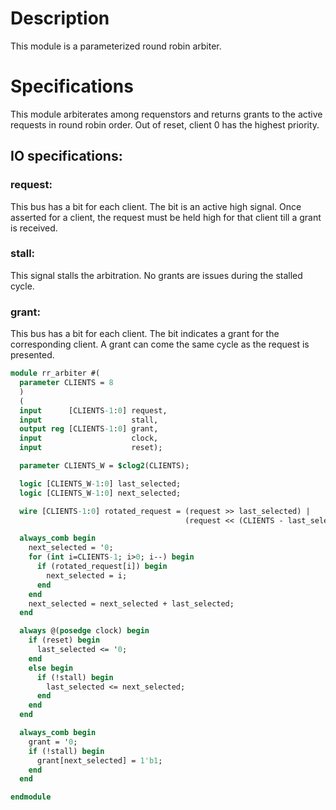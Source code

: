 # Description
This module is a parameterized round robin arbiter.
# Specifications
This module arbiterates among requenstors and returns grants
to the active requests in round robin order. Out of reset,
client 0 has the highest priority.
## IO specifications:
### request:
This bus has a bit for each client. The bit is an active high
signal. Once asserted for a client, the request must be held high
for that client till a grant is received.

### stall:
This signal stalls the arbitration. No grants are issues during
the stalled cycle.

### grant:
This bus has a bit for each client. The bit indicates a grant
for the corresponding client. A grant can come the same cycle
as the request is presented.

```sv
module rr_arbiter #(
  parameter CLIENTS = 8
  )
  (
  input      [CLIENTS-1:0] request,
  input                    stall,
  output reg [CLIENTS-1:0] grant,
  input                    clock,
  input                    reset);

  parameter CLIENTS_W = $clog2(CLIENTS);

  logic [CLIENTS_W-1:0] last_selected;
  logic [CLIENTS_W-1:0] next_selected;

  wire [CLIENTS-1:0] rotated_request = (request >> last_selected) |
                                       (request << (CLIENTS - last_selected));

  always_comb begin
    next_selected = '0;
    for (int i=CLIENTS-1; i>0; i--) begin
      if (rotated_request[i]) begin
        next_selected = i;
      end
    end
    next_selected = next_selected + last_selected;
  end

  always @(posedge clock) begin
    if (reset) begin
      last_selected <= '0;
    end
    else begin
      if (!stall) begin
        last_selected <= next_selected;
      end
    end
  end

  always_comb begin
    grant = '0;
    if (!stall) begin
      grant[next_selected] = 1'b1;
    end
  end

endmodule
```
